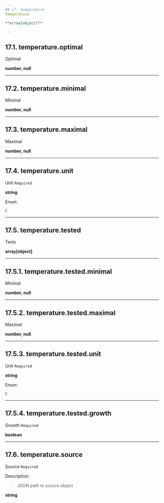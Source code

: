 ```yaml
---
## 17. temperature
Temperature  

**array[object]**

---
```

## 17.1. temperature.optimal
Optimal  

**number, null**

---
## 17.2. temperature.minimal
Minimal  

**number, null**

---
## 17.3. temperature.maximal
Maximal  

**number, null**

---
## 17.4. temperature.unit
Unit  `Required`

**string**

Enum:

	C

---
## 17.5. temperature.tested
Tests  

**array[object]**

---
## 17.5.1. temperature.tested.minimal
Minimal  

**number, null**

---
## 17.5.2. temperature.tested.maximal
Maximal  

**number, null**

---
## 17.5.3. temperature.tested.unit
Unit  `Required`

**string**

Enum:

	C

---
## 17.5.4. temperature.tested.growth
Growth  `Required`

**boolean**

---
## 17.6. temperature.source
Source  `Required`

Description:
> JSON path to source object  

**string**
